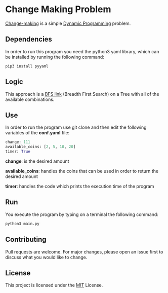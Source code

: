 # Change Making Problem

[Change-making](https://en.wikipedia.org/wiki/Change-making_problem) is a simple [Dynamic Programming](https://en.wikipedia.org/wiki/Dynamic_programming) problem.

## Dependencies

In order to run this program you need the python3 yaml library, which can be installed
by running the following command:

```terminal
pip3 install pyyaml
```

## Logic

This approach is a [BFS link](https://en.wikipedia.org/wiki/Breadth-first_search) (Breadth First Search) on a 
Tree with all of the available combinations.

## Use

In order to run the program use git clone and then edit the following variables of the
 **conf.yaml** file:

```python
change: 111
available_coins: [2, 5, 10, 20]
timer: True
```

**change**: is the desired amount

**available_coins**: handles the coins that can be used
in order to return the desired amount

**timer**: handles the code which prints the
execution time of the program

## Run

You execute the program by typing on a terminal the following command:

```cmd
python3 main.py
```

## Contributing
Pull requests are welcome. For major changes, please open an issue first to discuss what you would like to change.

## License
This project is licensed under the [MIT](https://choosealicense.com/licenses/mit/) License.
